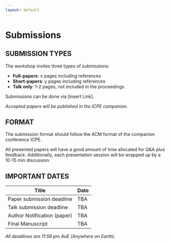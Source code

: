 ```yaml
---
layout: default
---
```

<h1><b>Submissions</b></h1>

<h2><b>SUBMISSION TYPES</b></h2>

The workshop invites three types of submissions:

<ul>
  <li><b>Full-papers</b>: x pages including references</li>
  <li><b>Short-papers</b>: y pages including references</li>
  <li><b>Talk only</b>: 1-2 pages, not included in the proceedings</li>
</ul>

Submissions can be done via [insert Link].
<p><i>Accepted papers will be published in the ICPE companion.</i></p>

<h2><b>FORMAT</b></h2>

The submission format should follow the ACM format of the companion conference ICPE.

All presented papers will have a good amount of time allocated for Q&A plus feedback. Additionally, each presentation session will be wrapped up by a 10-15 min discussion. 

<h2><b>IMPORTANT DATES</b></h2>

| Title                        | Date |
|------------------------------|------|
| Paper submission deadline    | TBA  |
| Talk submission deadline     | TBA  |
| Author Notification (paper)  | TBA  |
| Final Manuscript             | TBA  |

<p><i>All deadlines are 11:59 pm AoE (Anywhere on Earth).</i></p>
